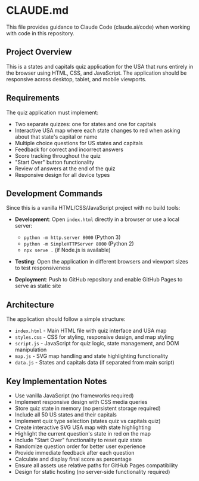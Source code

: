 # CLAUDE.md

This file provides guidance to Claude Code (claude.ai/code) when working with code in this repository.

## Project Overview

This is a states and capitals quiz application for the USA that runs entirely in the browser using HTML, CSS, and JavaScript. The application should be responsive across desktop, tablet, and mobile viewports.

## Requirements

The quiz application must implement:
- Two separate quizzes: one for states and one for capitals
- Interactive USA map where each state changes to red when asking about that state's capital or name
- Multiple choice questions for US states and capitals
- Feedback for correct and incorrect answers
- Score tracking throughout the quiz
- "Start Over" button functionality
- Review of answers at the end of the quiz
- Responsive design for all device types

## Development Commands

Since this is a vanilla HTML/CSS/JavaScript project with no build tools:

- **Development**: Open `index.html` directly in a browser or use a local server:
  - `python -m http.server 8000` (Python 3)
  - `python -m SimpleHTTPServer 8000` (Python 2)
  - `npx serve .` (if Node.js is available)

- **Testing**: Open the application in different browsers and viewport sizes to test responsiveness

- **Deployment**: Push to GitHub repository and enable GitHub Pages to serve as static site

## Architecture

The application should follow a simple structure:

- `index.html` - Main HTML file with quiz interface and USA map
- `styles.css` - CSS for styling, responsive design, and map styling
- `script.js` - JavaScript for quiz logic, state management, and DOM manipulation
- `map.js` - SVG map handling and state highlighting functionality
- `data.js` - States and capitals data (if separated from main script)

## Key Implementation Notes

- Use vanilla JavaScript (no frameworks required)
- Implement responsive design with CSS media queries
- Store quiz state in memory (no persistent storage required)
- Include all 50 US states and their capitals
- Implement quiz type selection (states quiz vs capitals quiz)
- Create interactive SVG USA map with state highlighting
- Highlight the current question's state in red on the map
- Include "Start Over" functionality to reset quiz state
- Randomize question order for better user experience
- Provide immediate feedback after each question
- Calculate and display final score as percentage
- Ensure all assets use relative paths for GitHub Pages compatibility
- Design for static hosting (no server-side functionality required)